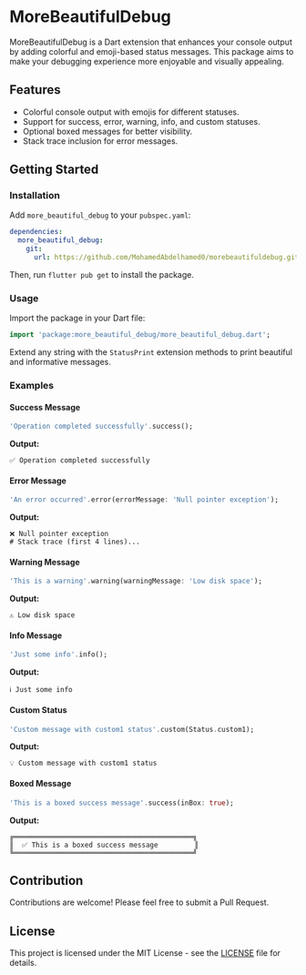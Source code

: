 
# MoreBeautifulDebug

MoreBeautifulDebug is a Dart extension that enhances your console output by adding colorful and emoji-based status messages. This package aims to make your debugging experience more enjoyable and visually appealing.

## Features

- Colorful console output with emojis for different statuses.
- Support for success, error, warning, info, and custom statuses.
- Optional boxed messages for better visibility.
- Stack trace inclusion for error messages.

## Getting Started

### Installation

Add `more_beautiful_debug` to your `pubspec.yaml`:

```yaml
dependencies:
  more_beautiful_debug:
    git:
      url: https://github.com/MohamedAbdelhamed0/morebeautifuldebug.git
```

Then, run `flutter pub get` to install the package.

### Usage

Import the package in your Dart file:

```dart
import 'package:more_beautiful_debug/more_beautiful_debug.dart';
```

Extend any string with the `StatusPrint` extension methods to print beautiful and informative messages.

### Examples

#### Success Message

```dart
'Operation completed successfully'.success();
```

**Output:**

```
✅ Operation completed successfully
```

#### Error Message

```dart
'An error occurred'.error(errorMessage: 'Null pointer exception');
```

**Output:**

```
❌ Null pointer exception
# Stack trace (first 4 lines)...
```

#### Warning Message

```dart
'This is a warning'.warning(warningMessage: 'Low disk space');
```

**Output:**

```
⚠️ Low disk space
```

#### Info Message

```dart
'Just some info'.info();
```

**Output:**

```
ℹ️ Just some info
```

#### Custom Status

```dart
'Custom message with custom1 status'.custom(Status.custom1);
```

**Output:**

```
💡 Custom message with custom1 status
```

#### Boxed Message

```dart
'This is a boxed success message'.success(inBox: true);
```

**Output:**

```
╔════════════════════════════════════════════╗
║  ✅ This is a boxed success message         ║
╚════════════════════════════════════════════╝
```

## Contribution

Contributions are welcome! Please feel free to submit a Pull Request.

## License

This project is licensed under the MIT License - see the [LICENSE](LICENSE) file for details.
